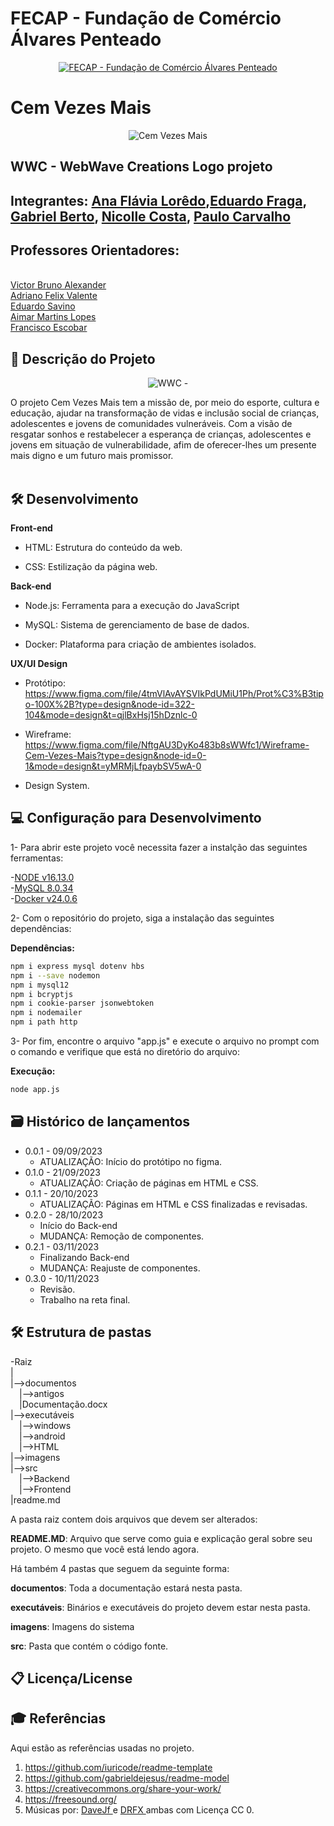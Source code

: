 # FECAP - Fundação de Comércio Álvares Penteado

<p align="center">
<a href= "https://www.fecap.br/"><img src="https://encrypted-tbn0.gstatic.com/images?q=tbn:ANd9GcRhZPrRa89Kma0ZZogxm0pi-tCn_TLKeHGVxywp-LXAFGR3B1DPouAJYHgKZGV0XTEf4AE&usqp=CAU" alt="FECAP - Fundação de Comércio Álvares Penteado" border="0"></a>
</p>

# Cem Vezes Mais

<p align="center">
<img src="Imagens/Logo/logoONG.jpg" alt="Cem Vezes Mais" border="0"></a>
</p>

## WWC - WebWave Creations Logo projeto

## Integrantes: <a href="https://www.linkedin.com/in/ana-flavia-lor%C3%AAdo-9629b5210?utm_source=share&utm_campaign=share_via&utm_content=profile&utm_medium=ios_app">Ana Flávia Lorêdo</a>,<a href="https://www.linkedin.com/in/eduardo-fraga-santos?utm_source=share&utm_campaign=share_via&utm_content=profile&utm_medium=android_app">Eduardo Fraga</a>, <a href="https://www.linkedin.com/in/gabriel-berto-167475141?utm_source=share&utm_campaign=share_via&utm_content=profile&utm_medium=ios_app">Gabriel Berto</a>, <a href="www.linkedin.com/in/nicolle-costa-a85100211">Nicolle Costa</a>, <a href="">Paulo Carvalho</a>


## Professores Orientadores: 
<br>
<a href="https://www.linkedin.com/in/victorbarq/">Victor Bruno Alexander</a>
<br>
<a href="https://www.linkedin.com/in/adriano-valente-534576135/">Adriano Felix Valente</a>
<br>
<a href="https://www.linkedin.com/in/eduardo-savino-gomes-77833a10/">Eduardo Savino</a>
<br>
<a href="https://www.linkedin.com/in/aimarlopes/">Aimar Martins Lopes</a>
<br>
<a href="https://www.linkedin.com/in/francisco-escobar/">Francisco Escobar</a>



## 💬 Descrição do Projeto

<p align="center">
<img src="Imagens/Logo/jpg.jfif" alt="WWC" border="0">
-
</p>

O projeto Cem Vezes Mais tem a missão de, por meio do esporte, cultura e educação, ajudar na transformação de vidas e inclusão social de crianças, adolescentes e jovens de comunidades vulneráveis. Com a visão de resgatar sonhos e restabelecer a esperança de crianças, adolescentes e jovens em situação de vulnerabilidade, afim de oferecer-lhes um presente mais digno e um futuro mais promissor.
<br><br>

## 🛠️ Desenvolvimento

<b>Front-end</b>

- HTML: Estrutura do conteúdo da web.

- CSS: Estilização da página web.

<b>Back-end</b>

- Node.js: Ferramenta para a execução do JavaScript

- MySQL: Sistema de gerenciamento de base de dados.

- Docker: Plataforma para criação de ambientes isolados.

<b>UX/UI Design</b>

- Protótipo: https://www.figma.com/file/4tmVlAvAYSVIkPdUMiU1Ph/Prot%C3%B3tipo-100X%2B?type=design&node-id=322-104&mode=design&t=qjlBxHsj15hDznlc-0

- Wireframe: https://www.figma.com/file/NftgAU3DyKo483b8sWWfc1/Wireframe-Cem-Vezes-Mais?type=design&node-id=0-1&mode=design&t=yMRMjLfpaybSV5wA-0

- Design System.


## 💻 Configuração para Desenvolvimento

1- Para abrir este projeto você necessita fazer a instalção das seguintes ferramentas:

-<a href="https://nodejs.org/en/blog/release/v16.13.0">NODE v16.13.0</a><br>
-<a href="https://dev.mysql.com/downloads/installer/">MySQL 8.0.34</a><br>
-<a href="https://docs.docker.com/engine/release-notes/24.0/">Docker v24.0.6</a>

2- Com o repositório do projeto, siga a instalação das seguintes dependências:

<b>Dependências:</b>
```sh
npm i express mysql dotenv hbs
npm i --save nodemon
npm i mysql12
npm i bcryptjs
npm i cookie-parser jsonwebtoken
npm i nodemailer
npm i path http
```
 3- Por fim, encontre o arquivo "app.js" e execute o arquivo no prompt com o comando e verifique que está no diretório do arquivo:
 
<b>Execução:</b>
```sh
node app.js
```

## 🗃 Histórico de lançamentos

* 0.0.1 - 09/09/2023
    * ATUALIZAÇÃO: Início do protótipo no figma.
* 0.1.0 - 21/09/2023
    * ATUALIZAÇÃO: Criação de páginas em HTML e CSS.
* 0.1.1 - 20/10/2023
    * ATUALIZAÇÃO: Páginas em HTML e CSS finalizadas e revisadas.
* 0.2.0 - 28/10/2023
    * Início do Back-end
    * MUDANÇA: Remoção de componentes.
* 0.2.1 - 03/11/2023
    * Finalizando Back-end
    * MUDANÇA: Reajuste de componentes.
* 0.3.0 - 10/11/2023
    * Revisão.  
    * Trabalho na reta final.
 
 
## 🛠 Estrutura de pastas

-Raiz<br>
|<br>
|-->documentos<br>
  &emsp;|-->antigos<br>
  &emsp;|Documentação.docx<br>
|-->executáveis<br>
  &emsp;|-->windows<br>
  &emsp;|-->android<br>
  &emsp;|-->HTML<br>
|-->imagens<br>
|-->src<br>
  &emsp;|-->Backend<br>
  &emsp;|-->Frontend<br>
|readme.md<br>

A pasta raiz contem dois arquivos que devem ser alterados:

<b>README.MD</b>: Arquivo que serve como guia e explicação geral sobre seu projeto. O mesmo que você está lendo agora.

Há também 4 pastas que seguem da seguinte forma:

<b>documentos</b>: Toda a documentação estará nesta pasta.

<b>executáveis</b>: Binários e executáveis do projeto devem estar nesta pasta.

<b>imagens</b>: Imagens do sistema

<b>src</b>: Pasta que contém o código fonte.

## 📋 Licença/License


## 🎓 Referências

Aqui estão as referências usadas no projeto.

1. <https://github.com/iuricode/readme-template>
2. <https://github.com/gabrieldejesus/readme-model>
3. <https://creativecommons.org/share-your-work/>
4. <https://freesound.org/>
5. Músicas por: <a href="https://freesound.org/people/DaveJf/sounds/616544/"> DaveJf </a> e <a href="https://freesound.org/people/DRFX/sounds/338986/"> DRFX </a> ambas com Licença CC 0.
